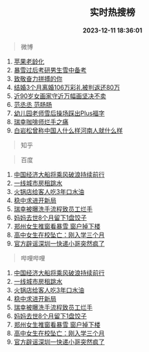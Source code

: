 <div align="center"><h2>实时热搜榜</h2><h4>2023-12-11 18:36:01</h4></div>

> 微博  

1. [苹果老龄化](https://s.weibo.com/weibo?q=%E8%8B%B9%E6%9E%9C%E8%80%81%E9%BE%84%E5%8C%96&t=31&band_rank=1&Refer=top)<br />
2. [暴雪过后考研男生雪中备考](https://s.weibo.com/weibo?q=%23%E6%9A%B4%E9%9B%AA%E8%BF%87%E5%90%8E%E8%80%83%E7%A0%94%E7%94%B7%E7%94%9F%E9%9B%AA%E4%B8%AD%E5%A4%87%E8%80%83%23&t=31&band_rank=2&Refer=top)<br />
3. [致敬奋力拼搏的你](https://s.weibo.com/weibo?q=%23%E8%87%B4%E6%95%AC%E5%A5%8B%E5%8A%9B%E6%8B%BC%E6%90%8F%E7%9A%84%E4%BD%A0%23&t=31&band_rank=3&Refer=top)<br />
4. [结婚3个月离婚106万彩礼被判返还80万](https://s.weibo.com/weibo?q=%23%E7%BB%93%E5%A9%9A3%E4%B8%AA%E6%9C%88%E7%A6%BB%E5%A9%9A106%E4%B8%87%E5%BD%A9%E7%A4%BC%E8%A2%AB%E5%88%A4%E8%BF%94%E8%BF%9880%E4%B8%87%23&t=31&band_rank=4&Refer=top)<br />
5. [近90岁女画家守近万幅画坚决不卖](https://s.weibo.com/weibo?q=%23%E8%BF%9190%E5%B2%81%E5%A5%B3%E7%94%BB%E5%AE%B6%E5%AE%88%E8%BF%91%E4%B8%87%E5%B9%85%E7%94%BB%E5%9D%9A%E5%86%B3%E4%B8%8D%E5%8D%96%23&t=31&band_rank=5&Refer=top)<br />
6. [范丞丞 范肠肠](https://s.weibo.com/weibo?q=%E8%8C%83%E4%B8%9E%E4%B8%9E%20%E8%8C%83%E8%82%A0%E8%82%A0&t=31&band_rank=6&Refer=top)<br />
7. [幼儿园老师雪后操场踩出Plus福字](https://s.weibo.com/weibo?q=%23%E5%B9%BC%E5%84%BF%E5%9B%AD%E8%80%81%E5%B8%88%E9%9B%AA%E5%90%8E%E6%93%8D%E5%9C%BA%E8%B8%A9%E5%87%BAPlus%E7%A6%8F%E5%AD%97%23&t=31&band_rank=7&Refer=top)<br />
8. [瑞幸咖啡师烂手之痛](https://s.weibo.com/weibo?q=%23%E7%91%9E%E5%B9%B8%E5%92%96%E5%95%A1%E5%B8%88%E7%83%82%E6%89%8B%E4%B9%8B%E7%97%9B%23&t=31&band_rank=8&Refer=top)<br />
9. [白岩松曾称中国人什么样河南人就什么样](https://s.weibo.com/weibo?q=%23%E7%99%BD%E5%B2%A9%E6%9D%BE%E6%9B%BE%E7%A7%B0%E4%B8%AD%E5%9B%BD%E4%BA%BA%E4%BB%80%E4%B9%88%E6%A0%B7%E6%B2%B3%E5%8D%97%E4%BA%BA%E5%B0%B1%E4%BB%80%E4%B9%88%E6%A0%B7%23&t=31&band_rank=9&Refer=top)<br />

> 知乎  


> 百度  

1. [中国经济大船将乘风破浪持续前行](https://www.baidu.com/s?wd=%E4%B8%AD%E5%9B%BD%E7%BB%8F%E6%B5%8E%E5%A4%A7%E8%88%B9%E5%B0%86%E4%B9%98%E9%A3%8E%E7%A0%B4%E6%B5%AA%E6%8C%81%E7%BB%AD%E5%89%8D%E8%A1%8C&sa=fyb_news&rsv_dl=fyb_news)<br />
2. [一线城市房租跳水](https://www.baidu.com/s?wd=%E4%B8%80%E7%BA%BF%E5%9F%8E%E5%B8%82%E6%88%BF%E7%A7%9F%E8%B7%B3%E6%B0%B4&sa=fyb_news&rsv_dl=fyb_news)<br />
3. [火锅店给客人吃3年口水油](https://www.baidu.com/s?wd=%E7%81%AB%E9%94%85%E5%BA%97%E7%BB%99%E5%AE%A2%E4%BA%BA%E5%90%833%E5%B9%B4%E5%8F%A3%E6%B0%B4%E6%B2%B9&sa=fyb_news&rsv_dl=fyb_news)<br />
4. [稳中求进开新局](https://www.baidu.com/s?wd=%E7%A8%B3%E4%B8%AD%E6%B1%82%E8%BF%9B%E5%BC%80%E6%96%B0%E5%B1%80&sa=fyb_news&rsv_dl=fyb_news)<br />
5. [瑞幸被曝洗手流程致员工烂手](https://www.baidu.com/s?wd=%E7%91%9E%E5%B9%B8%E8%A2%AB%E6%9B%9D%E6%B4%97%E6%89%8B%E6%B5%81%E7%A8%8B%E8%87%B4%E5%91%98%E5%B7%A5%E7%83%82%E6%89%8B&sa=fyb_news&rsv_dl=fyb_news)<br />
6. [妈妈去世8个月留下1盘饺子](https://www.baidu.com/s?wd=%E5%A6%88%E5%A6%88%E5%8E%BB%E4%B8%968%E4%B8%AA%E6%9C%88%E7%95%99%E4%B8%8B1%E7%9B%98%E9%A5%BA%E5%AD%90&sa=fyb_news&rsv_dl=fyb_news)<br />
7. [郑州女生推窗看暴雪 窗户掉下楼](https://www.baidu.com/s?wd=%E9%83%91%E5%B7%9E%E5%A5%B3%E7%94%9F%E6%8E%A8%E7%AA%97%E7%9C%8B%E6%9A%B4%E9%9B%AA+%E7%AA%97%E6%88%B7%E6%8E%89%E4%B8%8B%E6%A5%BC&sa=fyb_news&rsv_dl=fyb_news)<br />
8. [高中女生在校坠亡：刚入学三个月](https://www.baidu.com/s?wd=%E9%AB%98%E4%B8%AD%E5%A5%B3%E7%94%9F%E5%9C%A8%E6%A0%A1%E5%9D%A0%E4%BA%A1%EF%BC%9A%E5%88%9A%E5%85%A5%E5%AD%A6%E4%B8%89%E4%B8%AA%E6%9C%88&sa=fyb_news&rsv_dl=fyb_news)<br />
9. [官方辟谣深圳一快递小哥突然疯了](https://www.baidu.com/s?wd=%E5%AE%98%E6%96%B9%E8%BE%9F%E8%B0%A3%E6%B7%B1%E5%9C%B3%E4%B8%80%E5%BF%AB%E9%80%92%E5%B0%8F%E5%93%A5%E7%AA%81%E7%84%B6%E7%96%AF%E4%BA%86&sa=fyb_news&rsv_dl=fyb_news)<br />

> 哔哩哔哩  

1. [中国经济大船将乘风破浪持续前行](https://www.baidu.com/s?wd=%E4%B8%AD%E5%9B%BD%E7%BB%8F%E6%B5%8E%E5%A4%A7%E8%88%B9%E5%B0%86%E4%B9%98%E9%A3%8E%E7%A0%B4%E6%B5%AA%E6%8C%81%E7%BB%AD%E5%89%8D%E8%A1%8C&sa=fyb_news&rsv_dl=fyb_news)<br />
2. [一线城市房租跳水](https://www.baidu.com/s?wd=%E4%B8%80%E7%BA%BF%E5%9F%8E%E5%B8%82%E6%88%BF%E7%A7%9F%E8%B7%B3%E6%B0%B4&sa=fyb_news&rsv_dl=fyb_news)<br />
3. [火锅店给客人吃3年口水油](https://www.baidu.com/s?wd=%E7%81%AB%E9%94%85%E5%BA%97%E7%BB%99%E5%AE%A2%E4%BA%BA%E5%90%833%E5%B9%B4%E5%8F%A3%E6%B0%B4%E6%B2%B9&sa=fyb_news&rsv_dl=fyb_news)<br />
4. [稳中求进开新局](https://www.baidu.com/s?wd=%E7%A8%B3%E4%B8%AD%E6%B1%82%E8%BF%9B%E5%BC%80%E6%96%B0%E5%B1%80&sa=fyb_news&rsv_dl=fyb_news)<br />
5. [瑞幸被曝洗手流程致员工烂手](https://www.baidu.com/s?wd=%E7%91%9E%E5%B9%B8%E8%A2%AB%E6%9B%9D%E6%B4%97%E6%89%8B%E6%B5%81%E7%A8%8B%E8%87%B4%E5%91%98%E5%B7%A5%E7%83%82%E6%89%8B&sa=fyb_news&rsv_dl=fyb_news)<br />
6. [妈妈去世8个月留下1盘饺子](https://www.baidu.com/s?wd=%E5%A6%88%E5%A6%88%E5%8E%BB%E4%B8%968%E4%B8%AA%E6%9C%88%E7%95%99%E4%B8%8B1%E7%9B%98%E9%A5%BA%E5%AD%90&sa=fyb_news&rsv_dl=fyb_news)<br />
7. [郑州女生推窗看暴雪 窗户掉下楼](https://www.baidu.com/s?wd=%E9%83%91%E5%B7%9E%E5%A5%B3%E7%94%9F%E6%8E%A8%E7%AA%97%E7%9C%8B%E6%9A%B4%E9%9B%AA+%E7%AA%97%E6%88%B7%E6%8E%89%E4%B8%8B%E6%A5%BC&sa=fyb_news&rsv_dl=fyb_news)<br />
8. [高中女生在校坠亡：刚入学三个月](https://www.baidu.com/s?wd=%E9%AB%98%E4%B8%AD%E5%A5%B3%E7%94%9F%E5%9C%A8%E6%A0%A1%E5%9D%A0%E4%BA%A1%EF%BC%9A%E5%88%9A%E5%85%A5%E5%AD%A6%E4%B8%89%E4%B8%AA%E6%9C%88&sa=fyb_news&rsv_dl=fyb_news)<br />
9. [官方辟谣深圳一快递小哥突然疯了](https://www.baidu.com/s?wd=%E5%AE%98%E6%96%B9%E8%BE%9F%E8%B0%A3%E6%B7%B1%E5%9C%B3%E4%B8%80%E5%BF%AB%E9%80%92%E5%B0%8F%E5%93%A5%E7%AA%81%E7%84%B6%E7%96%AF%E4%BA%86&sa=fyb_news&rsv_dl=fyb_news)<br />
